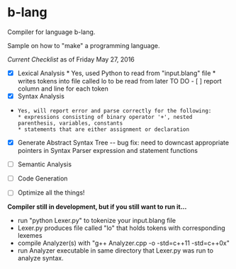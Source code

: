 # b-lang
Compiler for language b-lang.

Sample on how to "make" a programming language. 


*Current Checklist* as of Friday May 27, 2016
- [x] Lexical Analysis
      * Yes, used Python to read from "input.blang" file
      * writes tokens into file called lo to be read from later
       TO DO
      - [ ] report column and line for each token
- [x] Syntax Analysis
-     Yes, will report error and parse correctly for the following:
      * expressions consisting of binary operator '+', nested parenthesis, variables, constants
      * statements that are either assignment or declaration
- [x] Generate Abstract Syntax Tree
-- bug fix: need to downcast appropriate pointers in Syntax Parser expression and statement functions
- [ ] Semantic Analysis
- [ ] Code Generation
- [ ] Optimize all the things!


__Compiler still in development, but if you still want to run it...__
* run "python Lexer.py" to tokenize your input.blang file
* Lexer.py produces file called "lo" that holds tokens with corresponding lexemes
* compile Analyzer(s) with "g++ Analyzer.cpp -o -std=c++11 -std=c++0x"
* run Analyzer executable in same directory that Lexer.py was run to analyze syntax.
